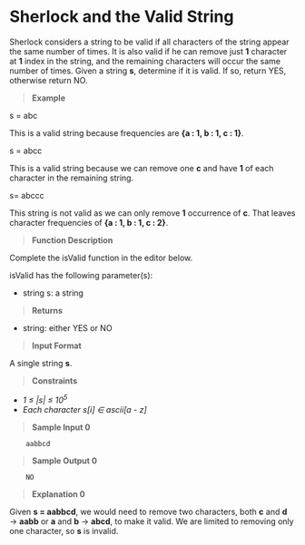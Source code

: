 # Sherlock and the Valid String

Sherlock considers a string to be valid if all characters of the 
string appear the same number of times. It is also valid if he can 
remove just **1** character at **1** index in the string, and the remaining 
characters will occur the same number of times. Given a string **s**, 
determine if it is valid. If so, return YES, otherwise return NO.

>**Example**

s = abc

This is a valid string because frequencies are **{a : 1, b : 1, c : 1}**.

s = abcc

This is a valid string because we can remove one **c** and have **1** 
of each character in the remaining string.

s= abccc

This string is not valid as we can only remove **1** occurrence of **c**. 
That leaves character frequencies of **{a : 1, b : 1, c : 2}**.

>**Function Description**

Complete the isValid function in the editor below.

isValid has the following parameter(s):

- string s: a string


>**Returns**

- string: either YES or NO

>**Input Format**

A single string **s**.

> **Constraints**

- *1 &le; |s| &le; 10<sup>5</sup>*
- *Each character s[i] &isin; ascii[a - z]*



> **Sample Input 0**
```
    aabbcd
```

> **Sample Output 0**
```
    NO
```

> **Explanation 0**

Given **s = aabbcd**, we would need to remove two characters, 
both **c** and **d** &rarr; **aabb** or **a** and **b** &rarr; **abcd**, to make it valid. 
We are limited to removing only one character, so **s** is invalid.